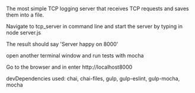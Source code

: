 The most simple TCP logging server that receives TCP requests and saves them into a file.

Navigate to tcp_server in command line and start the server by typing in node server.js

The result should say 'Server happy on 8000'

open another terminal window and run tests with mocha

Go to the browser and in enter http://localhost8000


devDependencies used:
chai, chai-files, gulp, gulp-eslint, gulp-mocha, mocha
